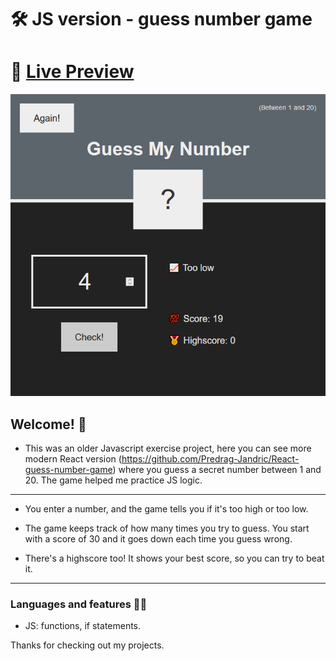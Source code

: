 # 🛠 JS version - guess number game

# 🔗 [Live Preview](https://main--bright-puppy-93dba7.netlify.app/)
![Design preview](./preview.png)

## Welcome! 👋

- This was an older Javascript exercise project, here you can see more modern React version (https://github.com/Predrag-Jandric/React-guess-number-game) where you guess a secret number between 1 and 20. The game helped me practice JS logic.

---

- You enter a number, and the game tells you if it's too high or too low.

- The game keeps track of how many times you try to guess. You start with a score of 30 and it goes down each time you guess wrong.

- There's a highscore too! It shows your best score, so you can try to beat it.

---

### Languages and features 👨‍💻 

- JS: functions, if statements.

Thanks for checking out my projects.